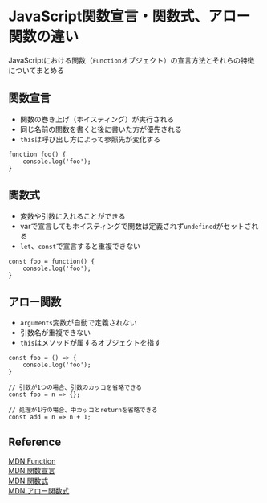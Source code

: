 # JavaScript関数宣言・関数式、アロー関数の違い

JavaScriptにおける関数（`Function`オブジェクト）の宣言方法とそれらの特徴についてまとめる

## 関数宣言
- 関数の巻き上げ（ホイスティング）が実行される
- 同じ名前の関数を書くと後に書いた方が優先される
- `this`は呼び出し方によって参照先が変化する

```javascript:tile=関数宣言
function foo() {
    console.log('foo');
}
```

## 関数式
- 変数や引数に入れることができる
- varで宣言してもホイスティングで関数は定義されず`undefined`がセットされる
- `let`、`const`で宣言すると重複できない

```javascript:tile=関数式
const foo = function() {
    console.log('foo');
}
```

## アロー関数
- `arguments`変数が自動で定義されない
- 引数名が重複できない
- `this`はメソッドが属するオブジェクトを指す

```javascript:tile=アロー関数
const foo = () => {
    console.log('foo');
}

// 引数が1つの場合、引数のカッコを省略できる
const foo = n => {};

// 処理が1行の場合、中カッコとreturnを省略できる
const add = n => n + 1;
```

## Reference
[MDN Function](https://developer.mozilla.org/ja/docs/Web/JavaScript/Reference/Global_Objects/Function)<br>
[MDN 関数宣言](https://developer.mozilla.org/ja/docs/Web/JavaScript/Reference/Statements/function)<br>
[MDN 関数式](https://developer.mozilla.org/ja/docs/Web/JavaScript/Reference/Operators/function)<br>
[MDN アロー関数式](https://developer.mozilla.org/ja/docs/Web/JavaScript/Reference/Functions/Arrow_functions)<br>
